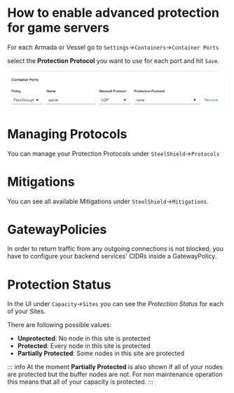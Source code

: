 # How to enable advanced protection for game servers

For each Armada or Vessel go to `Settings`->`Containers`->`Container Ports`

select the **Protection Protocol** you want to use for each port and hit `Save`.

![Ports](images/ports.png)


# Managing Protocols
You can manage your Protection Protocols under `SteelShield`->`Protocols`


# Mitigations

You can see all available Mitigations under `SteelShield`->`Mitigations`.


# GatewayPolicies

In order to return traffic from any outgoing connections is not blocked, you have to configure your backend services' CIDRs inside a GatewayPolicy.

# Protection Status
In the UI under `Capacity`->`Sites` you can see the *Protection Status* for each of your Sites.

There are following possible values:

- **Unprotected**: No node in this site is protected
- **Protected**: Every node in this site is protected
- **Partially Protected**: Some nodes in this site are protected

::: info
At the moment **Partially Protected** is also shown if all of your nodes are protected but the buffer nodes are not.
For non maintenance operation this means that all of your capacity is protected.
:::
